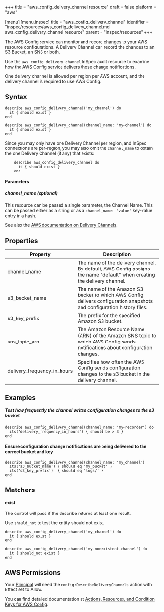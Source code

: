 +++
title = "aws_config_delivery_channel resource"
draft = false
platform = "aws"

[menu]
  [menu.inspec]
    title = "aws_config_delivery_channel"
    identifier = "inspec/resources/aws_config_delivery_channel.md aws_config_delivery_channel resource"
    parent = "inspec/resources"
+++


The AWS Config service can monitor and record changes to your AWS resource configurations. A Delivery Channel can record the changes
to an S3 Bucket, an SNS or both.

Use the `aws_config_delivery_channel` InSpec audit resource to examine how the AWS Config service delivers those change notifications.

One delivery channel is allowed per region per AWS account, and the delivery channel is required to use AWS Config.  

## Syntax

    describe aws_config_delivery_channel('my_channel') do
      it { should exist }
    end

    describe aws_config_delivery_channel(channel_name: 'my-channel') do
      it { should exist }
    end
    
Since you may only have one Delivery Channel per region, and InSpec connections are per-region, you may also omit the `channel_name` to obtain the one Delivery Channel (if any) that exists:
    
        describe aws_config_delivery_channel do
          it { should exist }
        end

#### Parameters

##### channel\_name _(optional)_

This resource can be passed a single parameter, the Channel Name. 
This can be passed either as a string or as a `channel_name: 'value'` key-value entry in a hash.

See also the [AWS documentation on Delivery Channels](https://docs.aws.amazon.com/config/latest/developerguide/manage-delivery-channel.html).


## Properties

|Property                       | Description|
| ---                           | --- |
|channel\_name                  | The name of the delivery channel. By default, AWS Config assigns the name "default" when creating the delivery channel. |
|s3\_bucket\_name               | The name of the Amazon S3 bucket to which AWS Config delivers configuration snapshots and configuration history files.  |
|s3\_key\_prefix                | The prefix for the specified Amazon S3 bucket. |
|sns\_topic\_arn                | The Amazon Resource Name (ARN) of the Amazon SNS topic to which AWS Config sends notifications about configuration changes.  |
|delivery\_frequency\_in\_hours | Specifies how often the AWS Config sends configuration changes to the s3 bucket in the delivery channel. |

## Examples

##### Test how frequently the channel writes configuration changes to the s3 bucket
    describe aws_config_delivery_channel(channel_name: 'my-recorder') do
      its('delivery_frequency_in_hours') { should be > 3 }
    end

#### Ensure configuration change notifications are being delivered to the correct bucket and key
    describe aws_config_delivery_channel(channel_name: 'my_channel')
      its('s3_bucket_name') { should eq 'my_bucket' }
      its('s3_key_prefix')  { should eq 'logs/' }
    end
    
## Matchers

#### exist

The control will pass if the describe returns at least one result.

Use `should_not` to test the entity should not exist.

    describe aws_config_delivery_channel('my_channel') do
      it { should exist }
    end

    describe aws_config_delivery_channel('my-nonexistent-channel') do
      it { should_not exist }
    end
## AWS Permissions

Your [Principal](https://docs.aws.amazon.com/IAM/latest/UserGuide/intro-structure.html#intro-structure-principal) will need the `config:DescribeDeliveryChannels` action with Effect set to Allow.

You can find detailed documentation at [Actions, Resources, and Condition Keys for AWS Config](https://docs.aws.amazon.com/IAM/latest/UserGuide/list_awsconfig.html).
